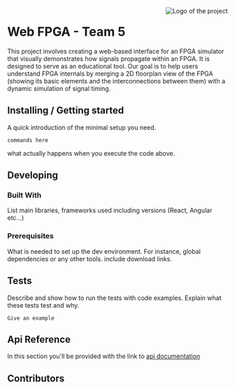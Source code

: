 <img src="./images/logo.sample.png" alt="Logo of the project" align="right">

# Web FPGA - Team 5

This project involves creating a web-based interface for an FPGA simulator that visually demonstrates how signals propagate within an FPGA. It is designed to serve as an educational tool. Our goal is to help users understand FPGA internals by merging a 2D floorplan view of the FPGA (showing its basic elements and the interconnections between them) with a dynamic simulation of signal timing.

## Installing / Getting started

A quick introduction of the minimal setup you need. 

```shell
commands here
```

what actually happens when you execute the code above.

## Developing

### Built With

List main libraries, frameworks used including versions (React, Angular etc...)

### Prerequisites
What is needed to set up the dev environment. For instance, global dependencies or any other tools. include download links.

## Tests

Describe and show how to run the tests with code examples.
Explain what these tests test and why.

```shell
Give an example
```

## Api Reference

In this section you'll be provided with the link to [api documentation](here)

## Contributors


<!-- TODO -->
